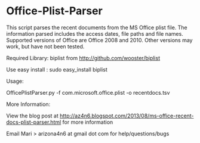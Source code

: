 Office-Plist-Parser
===================

This script parses the recent documents from the MS Office plist file.
The information parsed includes the access dates, file paths and file names. 
Supported versions of Office are Office 2008 and 2010. Other versions may work, but have not been tested.


Required Library: biplist from http://github.com/wooster/biplist

Use easy install : sudo easy_install biplist


Usage:

OfficePlistParser.py -f com.microsoft.office.plist -o recentdocs.tsv


More Information:

View the blog post at http://az4n6.blogspot.com/2013/08/ms-office-recent-docs-plist-parser.html for more information


Email Mari > arizona4n6 at gmail dot com for help/questions/bugs
